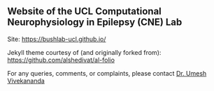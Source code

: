 ## Website of the UCL Computational Neurophysiology in Epilepsy (CNE) Lab

Site: https://bushlab-ucl.github.io/

Jekyll theme courtesy of (and originally forked from): https://github.com/alshedivat/al-folio

For any queries, comments, or complaints, please contact [Dr. Umesh Vivekananda](mailto:u.vivekananda@gmail.com)
